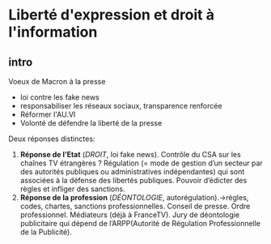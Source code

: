 # Liberté d'expression et droit à l'information

## intro

Voeux de Macron à la presse

* loi contre les fake news  
* responsabiliser les réseaux sociaux, transparence renforcée
* Réformer l'AU.VI
* Volonté de défendre la liberté de la presse

Deux réponses distinctes:

1. **Réponse de l’Etat** \(​_DROIT_​, loi fake news\). Contrôle du CSA sur les chaînes TV étrangères ? Régulation \(= mode de gestion d’un secteur par des autorités publiques ou administratives indépendantes\) qui sont associées à la défense des libertés publiques. Pouvoir d’édicter des règles et infliger des sanctions. 
2. **Réponse de la profession** \(​_DÉONTOLOGIE_​, autorégulation\).→règles, codes, chartes, sanctions professionnelles. Conseil de presse. Ordre professionnel. Médiateurs \(déjà à FranceTV\). Jury de déontologie publicitaire qui dépend de l’ARPP\(Autorité de Régulation Professionnelle de la Publicité\).



